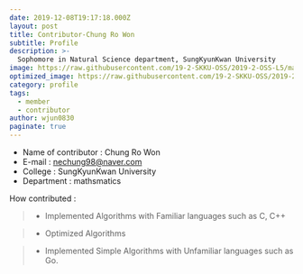 ```yaml
---
date: 2019-12-08T19:17:18.000Z
layout: post
title: Contributor-Chung Ro Won
subtitle: Profile
description: >-
  Sophomore in Natural Science department, SungKyunKwan University
image: https://raw.githubusercontent.com/19-2-SKKU-OSS/2019-2-OSS-L5/master/src/img/KakaoTalk_20191209_205209743.jpg
optimized_image: https://raw.githubusercontent.com/19-2-SKKU-OSS/2019-2-OSS-L5/master/src/img/KakaoTalk_20191209_205209743.jpg
category: profile
tags:
  - member
  - contributor
author: wjun0830
paginate: true
---
```

- Name of contributor : Chung Ro Won
- E-mail : nechung98@naver.com
- College : SungKyunKwan University
- Department : mathsmatics

How contributed : 
> - Implemented Algorithms with Familiar languages such as C, C++

> - Optimized Algorithms 

> - Implemented Simple Algorithms with Unfamiliar languages such as Go.

